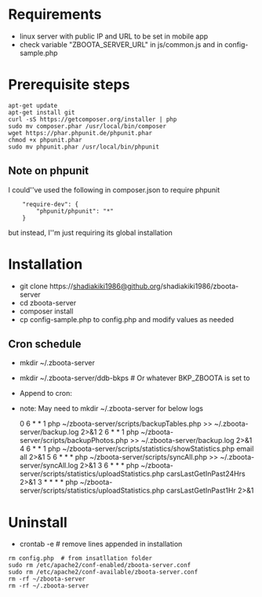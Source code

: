 # Requirements
* linux server with public IP and URL to be set in mobile app
 * check variable "ZBOOTA_SERVER_URL" in js/common.js and in config-sample.php

# Prerequisite steps
```
apt-get update
apt-get install git
curl -sS https://getcomposer.org/installer | php
sudo mv composer.phar /usr/local/bin/composer
wget https://phar.phpunit.de/phpunit.phar
chmod +x phpunit.phar
sudo mv phpunit.phar /usr/local/bin/phpunit
```

## Note on phpunit
I could''ve used the following in composer.json to require phpunit
```
    "require-dev": {
        "phpunit/phpunit": "*"
    }
```
but instead, I''m just requiring its global installation

# Installation
* git clone https://shadiakiki1986@github.org/shadiakiki1986/zboota-server
* cd zboota-server
* composer install
* cp config-sample.php to config.php and modify values as needed

## Cron schedule
* mkdir ~/.zboota-server
* mkdir ~/.zboota-server/ddb-bkps # Or whatever BKP_ZBOOTA is set to
* Append to cron:
 * note: May need to mkdir ~/.zboota-server for below logs

    0 6 * * 1 php ~/zboota-server/scripts/backupTables.php >> ~/.zboota-server/backup.log 2>&1
    2 6 * * 1 php ~/zboota-server/scripts/backupPhotos.php >> ~/.zboota-server/backup.log 2>&1
    4 6 * * 1 php ~/zboota-server/scripts/statistics/showStatistics.php email all 2>&1
    5 6 * * * php ~/zboota-server/scripts/syncAll.php >> ~/.zboota-server/syncAll.log 2>&1
    3 6 * * * php ~/zboota-server/scripts/statistics/uploadStatistics.php carsLastGetInPast24Hrs 2>&1
    3 * * * * php ~/zboota-server/scripts/statistics/uploadStatistics.php carsLastGetInPast1Hr 2>&1

# Uninstall
* crontab -e # remove lines appended in installation

```
rm config.php  # from insatllation folder
sudo rm /etc/apache2/conf-enabled/zboota-server.conf 
sudo rm /etc/apache2/conf-available/zboota-server.conf 
rm -rf ~/zboota-server
rm -rf ~/.zboota-server
```
